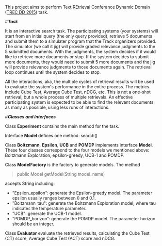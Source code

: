 This project aims to perform Text REtrieval Conferance Dynamic Domain ([TREC DD 2015](http://trec-dd.org/2015.html)) task. 

#**_Task_**

It is an interactive search task. The participating systems (your systems) will start from an initial query (the only query provided), retrieve 5 documents and submit them to a simulater program that the Track organizers provided. The simulator (we call it jig) will provide graded relevance judgments to the 5 submitted documents. With the judgments, the system decides if it would like to retrieve more documents or stop. If the system decides to submit more documents, they would need to submit 5 more documents and the jig will provide relevance judgments to those documents again. The retrieval loop continues until the system decides to stop. 

All the interactions, aka, the multiple cycles of retrieval results will be used to evaluate the system's performance in the entire process. The metrics include Cube Test, Average Cube Test, nDCG, etc. This is not a one-shot retrieval, but a whole process of multiple retrievals. An effective participating system is expected to be able to find the relevant documents as many as possible, using less runs of interactions.

#**_Classes and Interfaces_**

Class **Experiment** contains the main method for the task.

Interface **Model** defines one method: search()

Class **Boltzmann**, **Epsilon**, **UCB** and **POMDP** implements interface **Model**. These four classes correspond to the four models we mentioned above: Boltzmann Exploration, epsilon-greedy, UCB-1 and POMDP.

Class **ModelFactory** is the factory to generate models. 
The method
> public Model getModel(String model_name)

accepts String including:
  * "Epsilon_epsilon": generate the Epsilon-greedy model. The parameter epsilon usually ranges between 0 and 0.1.
  * "Boltzmann_tau": generate the Boltzmann Exploration model, where tau indicates the temperature parameter.
  * "UCB": generate the UCB-1 model.
  * "POMDP_horizon": generate the POMDP model. The parameter horizon should be an integer.

Class **Evaluator** evaluate the retrieved results, calculating the Cube Test (CT) score, Average Cube Test (ACT) score and nDCG.  


